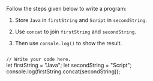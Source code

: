 Follow the steps given below
to write a program:

1. Store `Java` in `firstString` and `Script` in `secondString`.

2. Use `concat` to join `firstString` and `secondString`.

3. Then use `console.log()` to show the result.

<Editor lang="javascript" type="exercise">
<code>
// Write your code here.
</code>

<solution>
let firstString = "Java";
let secondString = "Script";
console.log(firstString.concat(secondString));
</solution>
</Editor>